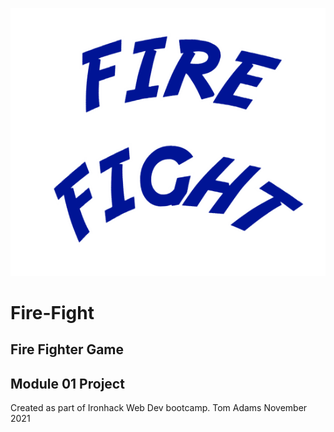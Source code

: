 ![Fire Fight Logo](https://github.com/tomadams100/Fire-Fight/blob/main/img/welcome_text.png?raw=true)
# Fire-Fight
## Fire Fighter Game
## Module 01 Project
Created as part of Ironhack Web Dev bootcamp.
Tom Adams
November 2021